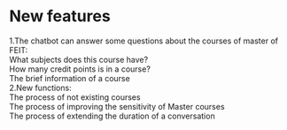 # New features
 1.The chatbot can answer some questions about the courses of master of FEIT: <br/>
  What subjects does this course have?<br/>
  How many credit points is in a course?<br/>
  The brief information of a course<br/>
 2.New functions:<br/>
 The process of not existing courses<br/>
 The process of improving the sensitivity of Master courses<br/>
 The process of extending the duration of a conversation<br/>
